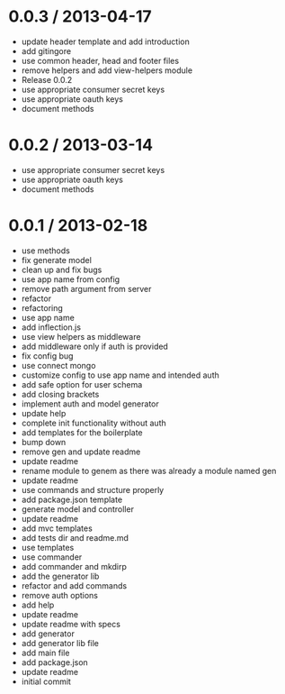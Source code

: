 
0.0.3 / 2013-04-17 
==================

  * update header template and add introduction
  * add gitingore
  * use common header, head and footer files
  * remove helpers and add view-helpers module
  * Release 0.0.2
  * use appropriate consumer secret keys
  * use appropriate oauth keys
  * document methods

0.0.2 / 2013-03-14 
==================

  * use appropriate consumer secret keys
  * use appropriate oauth keys
  * document methods

0.0.1 / 2013-02-18 
==================

  * use methods
  * fix generate model
  * clean up and fix bugs
  * use app name from config
  * remove path argument from server
  * refactor
  * refactoring
  * use app name
  * add inflection.js
  * use view helpers as middleware
  * add middleware only if auth is provided
  * fix config bug
  * use connect mongo
  * customize config to use app name and intended auth
  * add safe option for user schema
  * add closing brackets
  * implement auth and model generator
  * update help
  * complete init functionality without auth
  * add templates for the boilerplate
  * bump down
  * remove gen and update readme
  * update readme
  * rename module to genem as there was already a module named gen
  * update readme
  * use commands and structure properly
  * add package.json template
  * generate model and controller
  * update readme
  * add mvc templates
  * add tests dir and readme.md
  * use templates
  * use commander
  * add commander and mkdirp
  * add the generator lib
  * refactor and add commands
  * remove auth options
  * add help
  * update readme
  * update readme with specs
  * add generator
  * add generator lib file
  * add main file
  * add package.json
  * update readme
  * initial commit
